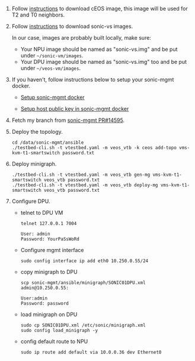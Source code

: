 1. Follow [instructions](https://github.com/sonic-net/sonic-mgmt/blob/master/docs/testbed/README.testbed.VsSetup.md#option-2-ceos-container-based-image-recommended) to download cEOS image, this image will be used for T2 and T0 neighbors.

1. Follow [instructions](https://github.com/sonic-net/sonic-mgmt/blob/master/docs/testbed/README.testbed.VsSetup.md#download-the-sonic-vs-image) to download sonic-vs images.

    In our case, images are probably built locally, make sure:

    * Your NPU image should be named as "sonic-vs.img" and be put under `~/sonic-vm/images`.
    * Your DPU image should be named as "sonic-vs.img" too and be put under `~/veos-vm/images`.

1. If you haven't, follow instructions below to setup your sonic-mgmt docker.
    * [Setup sonic-mgmt docker](https://github.com/sonic-net/sonic-mgmt/blob/master/docs/testbed/README.testbed.VsSetup.md#setup-sonic-mgmt-docker)

    * [Setup host public key in sonic-mgmt docker](https://github.com/sonic-net/sonic-mgmt/blob/master/docs/testbed/README.testbed.VsSetup.md#setup-host-public-key-in-sonic-mgmt-docker)

1. Fetch my branch from [sonic-mgmt PR#14595](https://github.com/sonic-net/sonic-mgmt/pull/14595).

1. Deploy the topology.
    ```
    cd /data/sonic-mgmt/ansible
    ./testbed-cli.sh -t vtestbed.yaml -m veos_vtb -k ceos add-topo vms-kvm-t1-smartswitch password.txt
    ```

1. Deploy minigraph.

    ```
    ./testbed-cli.sh -t vtestbed.yaml -m veos_vtb gen-mg vms-kvm-t1-smartswitch veos_vtb password.txt
    ./testbed-cli.sh -t vtestbed.yaml -m veos_vtb deploy-mg vms-kvm-t1-smartswitch veos_vtb password.txt
    ```

1. Configure DPU.

    * telnet to DPU VM
        ```
        telnet 127.0.0.1 7004

        User: admin
        Password: YourPaSsWoRd
        ```
    * Configure mgmt interface
        ```
        sudo config interface ip add eth0 10.250.0.55/24
        ```

    * copy minigraph to DPU
        ```
        scp sonic-mgmt/ansible/minigraph/SONIC01DPU.xml admin@10.250.0.55:

        User:admin
        Password: password
        ```

    * load minigraph on DPU
        ```
        sudo cp SONIC01DPU.xml /etc/sonic/minigraph.xml
        sudo config load_minigraph -y
        ```

    * config default route to NPU
        ```
        sudo ip route add default via 10.0.0.36 dev Ethernet0
        ```
